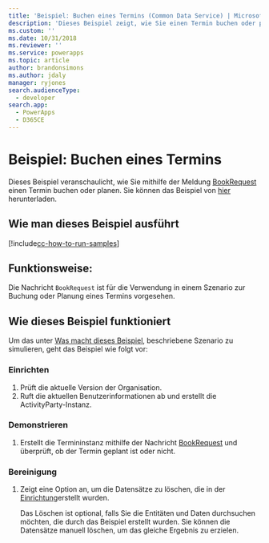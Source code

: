 ```yaml
---
title: 'Beispiel: Buchen eines Termins (Common Data Service) | Microsoft Docs'
description: 'Dieses Beispiel zeigt, wie Sie einen Termin buchen oder planen '
ms.custom: ''
ms.date: 10/31/2018
ms.reviewer: ''
ms.service: powerapps
ms.topic: article
author: brandonsimons
ms.author: jdaly
manager: ryjones
search.audienceType:
  - developer
search.app:
  - PowerApps
  - D365CE
---
```

# <a name="sample-book-an-appointment"></a>Beispiel: Buchen eines Termins

<!-- https://docs.microsoft.com/dynamics365/customer-engagement/developer/sample-book-appointment -->

Dieses Beispiel veranschaulicht, wie Sie mithilfe der Meldung [BookRequest](https://docs.microsoft.com/dotnet/api/microsoft.crm.sdk.messages.bookrequest?view=dynamics-general-ce-9) einen Termin buchen oder planen. Sie können das Beispiel von [hier](https://github.com/Microsoft/PowerApps-Samples/tree/master/cds/orgsvc/C%23/BookAppointment) herunterladen.

## <a name="how-to-run-this-sample"></a>Wie man dieses Beispiel ausführt

[!include[cc-how-to-run-samples](../../includes/cc-how-to-run-samples.md)]

## <a name="what-this-sample-does"></a>Funktionsweise:

Die Nachricht `BookRequest` ist für die Verwendung in einem Szenario zur Buchung oder Planung eines Termins vorgesehen.

## <a name="how-this-sample-works"></a>Wie dieses Beispiel funktioniert

Um das unter [Was macht dieses Beispiel](#what-this-sample-does), beschriebene Szenario zu simulieren, geht das Beispiel wie folgt vor:

### <a name="setup"></a>Einrichten

1. Prüft die aktuelle Version der Organisation.
1. Ruft die aktuellen Benutzerinformationen ab und erstellt die ActivityParty-Instanz.

### <a name="demonstrate"></a>Demonstrieren

1. Erstellt die Termininstanz mithilfe der Nachricht [BookRequest](https://docs.microsoft.com/dotnet/api/microsoft.crm.sdk.messages.bookrequest?view=dynamics-general-ce-9) und überprüft, ob der Termin geplant ist oder nicht.

### <a name="clean-up"></a>Bereinigung

1. Zeigt eine Option an, um die Datensätze zu löschen, die in der [Einrichtung](#setup)erstellt wurden.

    Das Löschen ist optional, falls Sie die Entitäten und Daten durchsuchen möchten, die durch das Beispiel erstellt wurden. Sie können die Datensätze manuell löschen, um das gleiche Ergebnis zu erzielen.
